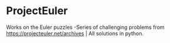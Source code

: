 # ProjectEuler
Works on the Euler puzzles -Series of challenging problems from https://projecteuler.net/archives | All solutions in python.
